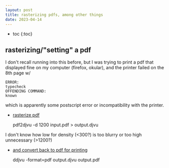```yaml
---
layout: post
title: rasterizing pdfs, among other things
date: 2023-04-14
---
```

- toc
{:toc}

## rasterizing/"setting" a pdf
I don't recall running into this before,
but I was trying to print a pdf that displayed fine on my computer (firefox, okular),
and the printer failed on the 8th page w/

    ERROR:
    typecheck
    OFFENDING COMMAND:
    known

which is apparently some postscript error or incompatibility with the printer.

- [rasterize pdf](https://superuser.com/a/1489923)

    pdf2djvu -d 1200 input.pdf > output.djvu

I don't know how low for density (<300?) is too blurry or too high unnecessary (>1200?)

- [and convert back to pdf for printing](https://superuser.com/a/100573)

    ddjvu -format=pdf output.djvu output.pdf
